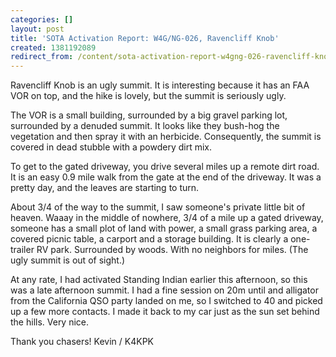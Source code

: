 ```yaml
---
categories: []
layout: post
title: 'SOTA Activation Report: W4G/NG-026, Ravencliff Knob'
created: 1381192089
redirect_from: /content/sota-activation-report-w4gng-026-ravencliff-knob
---
```

Ravencliff Knob is an ugly summit. It is interesting because it has an FAA VOR on top, and the hike is lovely, but the summit is seriously ugly.

The VOR is a small building, surrounded by a big gravel parking lot, surrounded by a denuded summit.  It looks like they bush-hog the vegetation and then spray it with an herbicide.  Consequently, the summit is covered in dead stubble with a powdery dirt mix.

To get to the gated driveway, you drive several miles up a remote dirt road.  It is an easy 0.9 mile walk from the gate at the end of the driveway.  It was a pretty day, and the leaves are starting to turn.  

About 3/4 of the way to the summit, I saw someone's private little bit of heaven. Waaay in the middle of nowhere, 3/4 of a mile up a gated driveway, someone has a small plot of land with power, a small grass parking area, a covered picnic table, a carport and a storage building.  It is clearly a one-trailer RV park.  Surrounded by woods.  With no neighbors for miles.  (The ugly summit is out of sight.)

At any rate, I had activated Standing Indian earlier this afternoon, so this was a late afternoon summit.  I had a fine session on 20m until and alligator from the California QSO party landed on me, so I switched to 40 and picked up a few more contacts.  I made it back to my car just as the sun set behind the hills.  Very nice.

Thank you chasers!
Kevin / K4KPK
